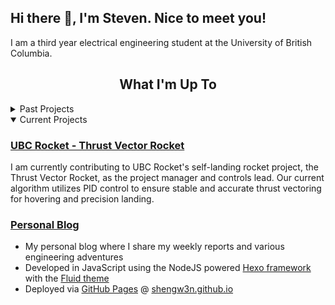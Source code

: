 ## Hi there 👋, I'm Steven. Nice to meet you!
I am a third year electrical engineering student at the University of British Columbia.

<h2 align="center">What I'm Up To</h2>
<details>
  <summary>Past Projects</summary>
  
  #### [FPGA RISC Machine](https://github.com/Shengw3n/FPGA-Reduced-Instruction-Set-Computer)
  - **Languages and tools:** SystemVerilog, Quartus, ModelSim, FPGA (DE1-SoC Board)
  - Implemented a Turing Complete 16-bit RISC machine using System Verilog on an FPGA board
  - Modular design with smaller modules such as ALU, controller, datapath, regfile, and shifter 
  - Utilized ModelSim and Quartus for thorough verification and FPGA deployment on a DE1-SoC board

  #### [Metal Detector Robot Project](https://github.com/Shengw3n/Remote-Controlled-Metal-Detector-Robot)
  - **Languages and tools:** C, STM32 microcontroller, EFM8 microcontroller
  - Developed in C a battery-powered, remote-controlled robot capable of detecting metals
  - Integrated a metal detector with real-time strength display and audio alerts via a remote controller
  - Implemented autonomous driving capabilities and user interface for remote operation
    
  #### [Reflow Oven Controller Project](https://github.com/Shengw3n/Reflow-Oven-Controller)
  - **Languages and tools:** Assembly, Python, 8051 Microcontroller
  - Developed in assembly a Reflow Oven Controller for surface mount device soldering
  - Implemented temperature measurement and control with an 8051 microcontroller and a K-type thermocouple
  - Developed an interface with an LCD display and pushbuttons for user interaction as well as email notifications

  #### [SPI Temperature Data Logging Using Python](https://github.com/Shengw3n/SPI-Data-Logging-Using-Python)
  - **Languages and tools:** Python, 8051 Microcontroller
  - Created an SPI data logging system to log and visualize data from a 8051 microcontroller using Python
  - Configured SPI communication between the 8051 microcontroller and a computer
  - Implemented real-time data logging, processing, and visualization using matplotlib and numpy
</details>

<details open>
  <summary>Current Projects</summary>

  ### [UBC Rocket - Thrust Vector Rocket](https://www.ubcrocket.com)
  I am currently contributing to UBC Rocket's self-landing rocket project, the Thrust Vector Rocket, as the project manager and controls lead. Our current algorithm utilizes PID control to ensure stable and accurate thrust vectoring for hovering and precision landing.

  ### [Personal Blog](https://github.com/Shengw3n/Shengw3n.github.io)
  - My personal blog where I share my weekly reports and various engineering adventures
  - Developed in JavaScript using the NodeJS powered [Hexo framework](https://hexo.io/index.html) with the [Fluid theme](https://hexo.fluid-dev.com/docs/en/)
  - Deployed via [GitHub Pages](https://pages.github.com/) @ [shengw3n.github.io](https://shengw3n.github.io)
</details>
